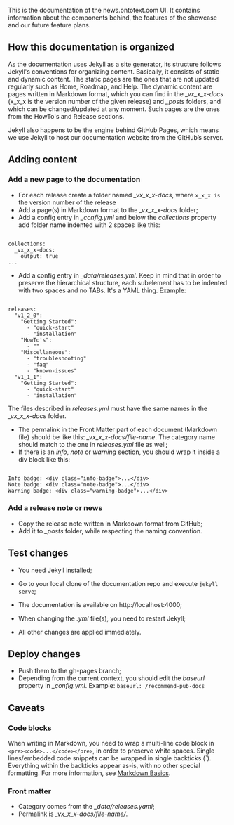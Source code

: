 This is the documentation of the news.ontotext.com UI.
It contains information about the components behind, the features of the showcase and our future feature plans.

## How this documentation is organized

As the documentation uses Jekyll as a site generator, its structure follows Jekyll's conventions for organizing content. Basically, it consists of static and dynamic content. The static pages are the ones that are not updated regularly such as Home, Roadmap, and Help. The dynamic content are pages written in Markdown format, which you can find in the *_vx_x_x-docs* (x_x_x is the version number of the given release) and *_posts* folders, and which can be changed/updated at any moment. Such pages are the ones from the HowTo's and Release sections.

Jekyll also happens to be the engine behind GitHub Pages, which means we use Jekyll to host our documentation website from the GitHub’s server.

## Adding content

### Add a new page to the documentation

* For each release create a folder named *_vx_x_x-docs*, where <code>x_x_x is</code> the version number of the release
* Add a page(s) in Markdown format to the *_vx_x_x-docs* folder;
* Add a config entry in *_config.yml* and below the *collections* property add folder name indented with 2 spaces like this:
<pre><code>
collections:
  _vx_x_x-docs:
    output: true
...
</code></pre>
* Add a config entry in *_data/releases.yml*. Keep in mind that in order to preserve the hierarchical structure, each subelement has to be indented with two spaces and no TABs. It's a YAML thing. Example:
<pre><code>
releases:
  "v1_2_0":
    "Getting Started":
      - "quick-start"
      - "installation"
    "HowTo's":
      - ""
    "Miscellaneous":
      - "troubleshooting"
      - "faq"
      - "known-issues"
  "v1_1_1":
    "Getting Started":
      - "quick-start"
      - "installation"
</code></pre>

The files described in *releases.yml* must have the same names in the *_vx_x_x-docs* folder.
* The permalink in the Front Matter part of each document (Markdown file) should be like this: *_vx_x_x-docs/file-name*. The category name should match to the one in *releases.yml* file as well;
* If there is an *info*, *note* or *warning* section, you should wrap it inside a div block like this:
<pre><code>
Info badge: &lt;div class="info-badge"&gt;...&lt;/div&gt;
Note badge: &lt;div class="note-badge"&gt;...&lt;/div&gt;
Warning badge: &lt;div class="warning-badge"&gt;...&lt;/div&gt;
</code></pre>

### Add a release note or news

* Copy the release note written in Markdown format from GitHub;
* Add it to *_posts* folder, while respecting the naming convention.

## Test changes

* You need Jekyll installed;
* Go to your local clone of the documentation repo and execute
`jekyll serve`;

* The documentation is available on http://localhost:4000;
* When changing the *.yml* file(s), you need to restart Jekyll;
* All other changes are applied immediately.

## Deploy changes

* Push them to the gh-pages branch;
* Depending from the current context, you should edit the *baseurl* property in *_config.yml*. Example: <code>baseurl: /recommend-pub-docs</code>

## Caveats

### Code blocks

When writing in Markdown, you need to wrap a multi-line code block in `<pre><code>...</code></pre>`, in order to preserve white spaces. Single lines/embedded code snippets can be wrapped in single backticks (`). Everything within the backticks appear as-is, with no other special formatting. For more information, see [Markdown Basics](https://help.github.com/articles/markdown-basics/).

### Front matter

* Category comes from the *_data/releases.yaml*;
* Permalink is *_vx_x_x-docs/file-name/*.
